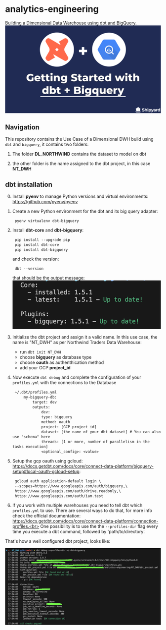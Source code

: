 # analytics-engineering 
Building a Dimensional Data Warehouse using dbt and BigQuery.<br>
![Alt text](/png/dbt-Core-Bigquery-Blog-Image.png)


## Navigation


This repository contains the Use Case of a Dimensional DWH build using `dbt` and `bigquery`, it contains two folders: <br> 

1. The folder __DL_NORTHWIND__ contains the dataset to model on dbt

2. the other folder is the name assigned to the dbt project, in this case __NT_DWH__


## dbt installation


0. Install __pyenv__ to manage Python versions and virtual environments: https://github.com/pyenv/pyenv 


1. Create a new Python environment for the dbt and its big query adapter:<br> 


        pyenv virtualenv dbt-bigquery


2. Install __dbt-core__ and __dbt-bigquery__:<br>


        pip install --upgrade pip
        pip install dbt-core
        pip install dbt-bigquery

    
    and check the version:<br>


        dbt --version


    that should be the output message:<br>
    ![Alt text](  /png/dbt%20version.png)


4. Initialize the dbt project and assign it a valid name. In this use case, the name is "NT_DWH" as per Northwind Traders Data Warehouse:<br>


    - run `dbt init NT_DWH`
    - choose __bigquery__ as database type
    - choose __oauth__ as authenthication method
    - add your GCP __project_id__


5. Now execute `dbt debug` and complete the configuration of your `profiles.yml` with the connections to the Database   


        ~/.dbt/profiles.yml
            my-bigquery-db:
                target: dev
                outputs:
                    dev:
                    type: bigquery
                    method: oauth
                    project: [GCP project id]
                    dataset: [the name of your dbt dataset] # You can also use "schema" here
                    threads: [1 or more, number of parallelism in the tasks execution]
                    <optional_config>: <value>


6. Setup the gcp oauth using gcloud: https://docs.getdbt.com/docs/core/connect-data-platform/bigquery-setup#local-oauth-gcloud-setup:


        gcloud auth application-default login \
        --scopes=https://www.googleapis.com/auth/bigquery,\
        https://www.googleapis.com/auth/drive.readonly,\
        https://www.googleapis.com/auth/iam.test


7. If you work with multiple warehouses you need to tell dbt which `profiles.yml` to use. There are several ways to do that, for more info check the official documentation: https://docs.getdbt.com/docs/core/connect-data-platform/connection-profiles.<br>
One possibility is to use the the `--profiles-dir` flag every time you execute a dbt command, followed by 'path/to/directory'.<br>


That's how a well configured dbt project, looks like:


![Alt text](/png/dbt%20debug.png)

